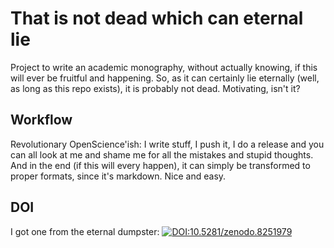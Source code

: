 # That is not dead which can eternal lie

Project to write an academic monography, without actually knowing, if this will ever be fruitful and happening. So, as it can certainly lie eternally (well, as long as this repo exists), it is probably not dead. Motivating, isn't it?

## Workflow

Revolutionary OpenScience'ish: I write stuff, I push it, I do a release and you can all look at me and shame me for all the mistakes and stupid thoughts. And in the end (if this will every happen), it can simply be transformed to proper formats, since it's markdown. Nice and easy.

## DOI

I got one from the eternal dumpster: [![DOI:10.5281/zenodo.8251979](https://zenodo.org/badge/DOI/10.5281/zenodo.8251980.svg)](https://zenodo.org/record/8251980)